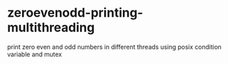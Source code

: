 # zeroevenodd-printing-multithreading
print zero even and odd numbers in different threads using posix condition variable and mutex
